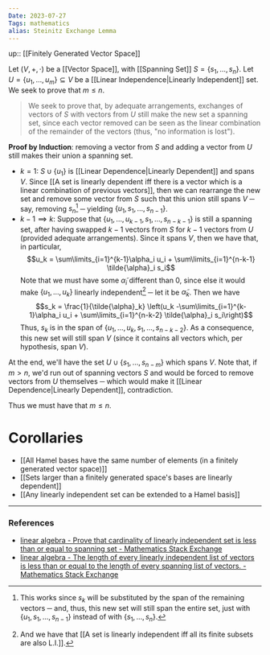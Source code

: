 ```yaml
---
Date: 2023-07-27
Tags: mathematics
alias: Steinitz Exchange Lemma
---
```

up:: [[Finitely Generated Vector Space]]

Let $(V, +, \cdot)$ be a [[Vector Space]], with [[Spanning Set]] $S = \{s_1, \dots, s_n\}$. Let $U = \{u_1, \dots, u_m\} \subseteq V$ be a [[Linear Independence|Linearly Independent]] set. We seek to prove that $m \leq n$.

> We seek to prove that, by adequate arrangements, exchanges of vectors of $S$ with vectors from $U$ still make the new set a spanning set, since each vector removed can be seen as the linear combination of the remainder of the vectors (thus, "no information is lost").

**Proof by Induction**: removing a vector from $S$ and adding a vector from $U$ still makes their union a spanning set.
- $k=1$: $S \cup \{u_1\}$ is [[Linear Dependence|Linearly Dependent]] and spans $V$. Since [[A set is linearly dependent iff there is a vector which is a linear combination of previous vectors]], then we can rearrange the new set and remove some vector from $S$ such that this union still spans $V$ ─ say, removing $s_n$[^1] ─ yielding $\{u_1, s_1, \dots, s_{n-1}\}$.
- $k-1 \implies k$: Suppose that $\{u_1, \dots, u_{k-1}, s_1, \dots, s_{n-k-1}\}$ is still a spanning set, after having swapped $k-1$ vectors from $S$ for $k-1$ vectors from $U$ (provided adequate arrangements). Since it spans $V$, then we have that, in particular,
$$u_k = \sum\limits_{i=1}^{k-1}\alpha_i u_i + \sum\limits_{i=1}^{n-k-1} \tilde{\alpha}_i s_i$$
Note that we must have some $\tilde{\alpha}_i$ different than $0$, since else it would make $\{u_1, \dots, u_k\}$ linearly independent[^2] ─ let it be $\tilde{\alpha}_k$. Then we have
$$s_k = \frac{1}{\tilde{\alpha}_k} \left(u_k -\sum\limits_{i=1}^{k-1}\alpha_i u_i + \sum\limits_{i=1}^{n-k-2} \tilde{\alpha}_i s_i\right)$$
Thus, $s_k$ is in the span of $\{u_1, \dots, u_k, s_1, \dots, s_{n-k-2}\}$. As a consequence, this new set will still span $V$ (since it contains all vectors which, per hypothesis, span $V$).

At the end, we'll have the set $U \cup \{s_1, \dots, s_{n-m}\}$ which spans $V$. Note that, if $m > n$, we'd run out of spanning vectors $S$ and would be forced to remove vectors from $U$ themselves ─ which would make it [[Linear Dependence|Linearly Dependent]], contradiction.

Thus we must have that $m \leq n$.

# Corollaries
- [[All Hamel bases have the same number of elements (in a finitely generated vector space)]]
- [[Sets larger than a finitely generated space's bases are linearly dependent]]
- [[Any linearly independent set can be extended to a Hamel basis]]

---
### References
- [linear algebra - Prove that cardinality of linearly independent set is less than or equal to spanning set - Mathematics Stack Exchange](https://math.stackexchange.com/questions/3401970/prove-that-cardinality-of-linearly-independent-set-is-less-than-or-equal-to-span)
- [linear algebra - The length of every linearly independent list of vectors is less than or equal to the length of every spanning list of vectors. - Mathematics Stack Exchange](https://math.stackexchange.com/questions/2762576/the-length-of-every-linearly-independent-list-of-vectors-is-less-than-or-equal-t)

[^1]: This works since $s_k$ will be substituted by the span of the remaining vectors ─ and, thus, this new set will still span the entire set, just with $\{u_1, s_1, \dots, s_{n-1}\}$ instead of with $\{s_1, \dots, s_n\}$.
[^2]: And we have that [[A set is linearly independent iff all its finite subsets are also L.I.]].
